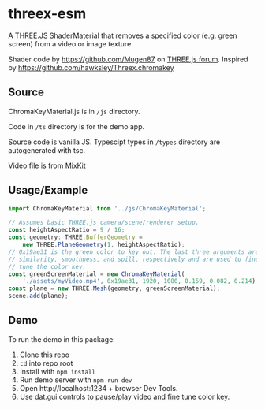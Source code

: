 
# threex-esm

A THREE.JS ShaderMaterial that removes a specified color (e.g. green screen) from a video or image texture.

Shader code by https://github.com/Mugen87 on [THREE.js forum](https://discourse.threejs.org/t/production-ready-green-screen-with-three-js/23113/2).
Inspired by https://github.com/hawksley/Threex.chromakey

## Source
ChromaKeyMaterial.js is in `/js` directory.

Code in `/ts` directory is for the demo app.

Source code is vanilla JS. Typescipt types in `/types` directory are autogenerated with tsc.

Video file is from [MixKit](https://mixkit.co/free-stock-video/a-woman-talking-on-the-phone-on-a-green-screen-24388/)
## Usage/Example

```javascript
import ChromaKeyMaterial from '../js/ChromaKeyMaterial';

// Assumes basic THREE.js camera/scene/renderer setup.
const heightAspectRatio = 9 / 16;
const geometry: THREE.BufferGeometry =
    new THREE.PlaneGeometry(1, heightAspectRatio);
// 0x19ae31 is the green color to key out. The last three arguments are
// similarity, smoothness, and spill, respectively and are used to fine
// tune the color key.
const greenScreenMaterial = new ChromaKeyMaterial(
    './assets/myVideo.mp4', 0x19ae31, 1920, 1080, 0.159, 0.082, 0.214);
const plane = new THREE.Mesh(geometry, greenScreenMaterial);
scene.add(plane);
```


## Demo

To run the demo in this package:
1. Clone this repo
2. `cd` into repo root
3. Install with `npm install`
4. Run demo server with `npm run dev`
5. Open http://localhost:1234 + browser Dev Tools.
6. Use dat.gui controls to pause/play video and fine tune color key.
